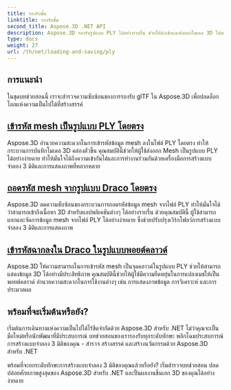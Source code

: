 ```yaml
---
title: รองรับชั้น
linktitle: รองรับชั้น
second_title: Aspose.3D .NET API
description: Aspose.3D รองรับรูปแบบ PLY ได้อย่างราบรื่น ช่วยให้นำเข้าและส่งออกโมเดล 3D ได้อย่างราบรื่นสำหรับกรณีการใช้งานที่หลากหลาย
type: docs
weight: 27
url: /th/net/loading-and-saving/ply
---
```

## การแนะนำ

ในชุดบทช่วยสอนนี้ เราจะสำรวจความซับซ้อนของการรองรับ glTF ใน Aspose.3D เพื่อปลดล็อกโลกแห่งความเป็นไปได้ที่สร้างสรรค์

## [เข้ารหัส mesh เป็นรูปแบบ PLY โดยตรง](encode-mesh)

Aspose.3D อำนวยความสะดวกในการเข้ารหัสข้อมูล mesh ลงในไฟล์ PLY โดยตรง ทำให้กระบวนการบันทึกโมเดล 3D คล่องตัวขึ้น คุณสมบัตินี้ช่วยให้ผู้ใช้ส่งออก Mesh เป็นรูปแบบ PLY ได้อย่างง่ายดาย ทำให้มั่นใจได้ถึงความเข้ากันได้และการทำงานร่วมกันด้วยเครื่องมือการสร้างแบบจำลอง 3 มิติและการแสดงภาพที่หลากหลาย


## [ถอดรหัส mesh จากรูปแบบ Draco โดยตรง](decode-mesh)

Aspose.3D ลดความซับซ้อนของกระบวนการถอดรหัสข้อมูล mesh จากไฟล์ PLY ทำให้มั่นใจได้ว่าสามารถเข้าถึงเนื้อหา 3D สำหรับแอปพลิเคชันต่างๆ ได้อย่างราบรื่น ด้วยคุณสมบัตินี้ ผู้ใช้สามารถแยกและจัดการข้อมูล mesh จากไฟล์ PLY ได้อย่างง่ายดาย ซึ่งช่วยปรับปรุงเวิร์กโฟลว์การสร้างแบบจำลอง 3 มิติและการแสดงภาพ

## [เข้ารหัสฉากลงใน Draco ในรูปแบบพอยต์คลาวด์](export-to-ply-point-cloud)

Aspose.3D ให้ความสามารถในการเข้ารหัส mesh เป็นจุดคลาวด์ในรูปแบบ PLY ช่วยให้สามารถแสดงข้อมูล 3D ได้อย่างมีประสิทธิภาพ คุณสมบัตินี้ช่วยให้ผู้ใช้มีความยืดหยุ่นในการแปลงเมชให้เป็นพอยต์คลาวด์ อำนวยความสะดวกในการใช้งานต่างๆ เช่น การแสดงภาพข้อมูล การวิเคราะห์ และการประมวลผล


## พร้อมที่จะเริ่มต้นหรือยัง?

เริ่มต้นการเดินทางแห่งความเป็นไปได้ไร้ขีดจำกัดด้วย Aspose.3D สำหรับ .NET ไม่ว่าคุณจะเป็นมือใหม่หรือนักพัฒนาที่มีประสบการณ์ บทช่วยสอนของเรารองรับทุกระดับทักษะ พลิกโฉมประสบการณ์การสร้างแบบจำลอง 3 มิติของคุณ - สำรวจ สร้างสรรค์ และสร้างนวัตกรรมด้วย Aspose.3D สำหรับ .NET

พร้อมที่จะยกระดับทักษะการสร้างแบบจำลอง 3 มิติของคุณแล้วหรือยัง? เริ่มสำรวจบทช่วยสอน ปลดปล่อยศักยภาพสูงสุดของ Aspose.3D สำหรับ .NET และปั้นผลงานชิ้นเอก 3D ของคุณได้อย่างง่ายดาย